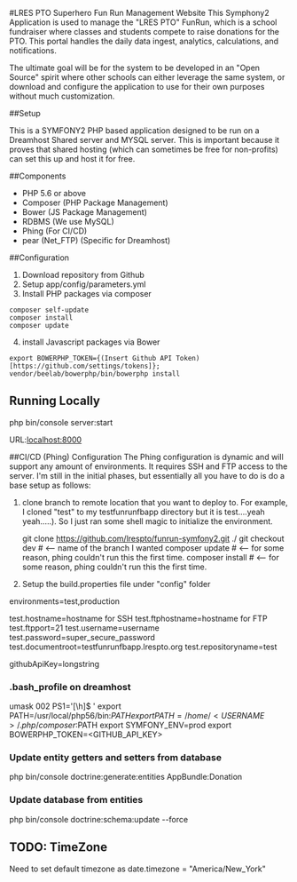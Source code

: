 #LRES PTO Superhero Fun Run Management Website
This Symphony2 Application is used to manage the "LRES PTO" FunRun, which is a school fundraiser where classes and students compete to raise donations for the PTO. This portal handles the daily data ingest, analytics, calculations, and notifications.

The ultimate goal will be for the system to be developed in an "Open Source" spirit where other schools can either leverage the same system, or download and configure the application to use for their own purposes without much customization.


##Setup

This is a SYMFONY2 PHP based application designed to be run on a Dreamhost Shared server and MYSQL server. This is important because it proves that shared hosting (which can sometimes be free for non-profits) can set this up and host it for free.


##Components

- PHP 5.6 or above
- Composer (PHP Package Management)
- Bower (JS Package Management)
- RDBMS (We use MySQL)
- Phing (For CI/CD)
- pear (Net_FTP) (Specific for Dreamhost)


##Configuration


1. Download repository from Github
2. Setup app/config/parameters.yml
3. Install PHP packages via composer


```
composer self-update
composer install
composer update
```


4. install Javascript packages via Bower


```
export BOWERPHP_TOKEN={(Insert Github API Token)[https://github.com/settings/tokens]};
vendor/beelab/bowerphp/bin/bowerphp install
```


## Running Locally


  php bin/console server:start

URL:[localhost:8000](localhost:8000)



##CI/CD (Phing) Configuration
The Phing configuration is dynamic and will support any amount of environments. It requires SSH and FTP access to the server. I'm still in the initial phases, but essentially all you have to do is do a base setup as follows:


1. clone branch to remote location that you want to deploy to. For example, I cloned "test" to my testfunrunfbapp directory but it is test....yeah yeah.....). So I just ran some shell magic to initialize the environment.


    git clone https://github.com/lrespto/funrun-symfony2.git ./
    git checkout dev  # <-- name of the branch I wanted
    composer update # <-- for some reason, phing couldn't run this the first time.
    composer install # <-- for some reason, phing couldn't run this the first time.

2. Setup the build.properties file under "config" folder

  environments=test,production

  test.hostname=hostname for SSH
  test.ftphostname=hostname for FTP
  test.ftpport=21
  test.username=username
  test.password=super_secure_password
  test.documentroot=testfunrunfbapp.lrespto.org
  test.repositoryname=test

  githubApiKey=longstring



### .bash_profile on dreamhost


  umask 002
  PS1='[\h]$ '
  export PATH=/usr/local/php56/bin:$PATH
  export PATH=/home/<USERNAME>/.php/composer:$PATH
  export SYMFONY_ENV=prod
  export BOWERPHP_TOKEN=<GITHUB_API_KEY>



### Update entity getters and setters from database

  php bin/console doctrine:generate:entities AppBundle:Donation


### Update database from entities

  php bin/console doctrine:schema:update --force



## TODO: TimeZone

Need to set default timezone as date.timezone = "America/New_York"
